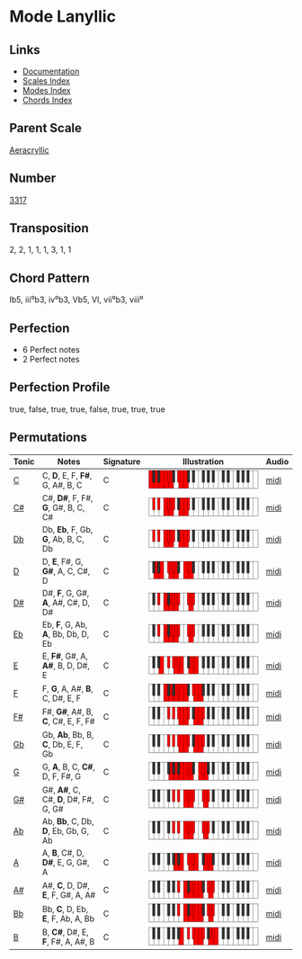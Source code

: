 # Mode Lanyllic

## Links

- [Documentation](README.md)
- [Scales Index](Scales.md)
- [Modes Index](Modes.md)
- [Chords Index](Chords.md)

## Parent Scale

[Aeracryllic](ScaleAeracryllic.md)

## Number

[3317](https://ianring.com/musictheory/scales/3317)

## Transposition

2, 2, 1, 1, 1, 3, 1, 1

## Chord Pattern

Ib5, iii⁰b3, iv⁰b3, Vb5, VI, vii⁰b3, viii⁰

## Perfection

- 6 Perfect notes
- 2 Perfect notes

## Perfection Profile

true, false, true, true, false, true, true, true

## Permutations

| Tonic | Notes | Signature | Illustration | Audio |
|-------|-------|-----------|--------------|-------|
| [C](ModeCNaturalLanyllic.md) | C, **D**, E, F, **F#**, G, A#, B, C | C | ![CNaturalLanyllic](ModeCNaturalLanyllic.png) | [midi](https://github.com/edipermadi/music/blob/main/docs/ModeCNaturalLanyllic.mid?raw=true) |
| [C#](ModeCSharpLanyllic.md) | C#, **D#**, F, F#, **G**, G#, B, C, C# | C | ![CSharpLanyllic](ModeCSharpLanyllic.png) | [midi](https://github.com/edipermadi/music/blob/main/docs/ModeCSharpLanyllic.mid?raw=true) |
| [Db](ModeDFlatLanyllic.md) | Db, **Eb**, F, Gb, **G**, Ab, B, C, Db | C | ![DFlatLanyllic](ModeDFlatLanyllic.png) | [midi](https://github.com/edipermadi/music/blob/main/docs/ModeDFlatLanyllic.mid?raw=true) |
| [D](ModeDNaturalLanyllic.md) | D, **E**, F#, G, **G#**, A, C, C#, D | C | ![DNaturalLanyllic](ModeDNaturalLanyllic.png) | [midi](https://github.com/edipermadi/music/blob/main/docs/ModeDNaturalLanyllic.mid?raw=true) |
| [D#](ModeDSharpLanyllic.md) | D#, **F**, G, G#, **A**, A#, C#, D, D# | C | ![DSharpLanyllic](ModeDSharpLanyllic.png) | [midi](https://github.com/edipermadi/music/blob/main/docs/ModeDSharpLanyllic.mid?raw=true) |
| [Eb](ModeEFlatLanyllic.md) | Eb, **F**, G, Ab, **A**, Bb, Db, D, Eb | C | ![EFlatLanyllic](ModeEFlatLanyllic.png) | [midi](https://github.com/edipermadi/music/blob/main/docs/ModeEFlatLanyllic.mid?raw=true) |
| [E](ModeENaturalLanyllic.md) | E, **F#**, G#, A, **A#**, B, D, D#, E | C | ![ENaturalLanyllic](ModeENaturalLanyllic.png) | [midi](https://github.com/edipermadi/music/blob/main/docs/ModeENaturalLanyllic.mid?raw=true) |
| [F](ModeFNaturalLanyllic.md) | F, **G**, A, A#, **B**, C, D#, E, F | C | ![FNaturalLanyllic](ModeFNaturalLanyllic.png) | [midi](https://github.com/edipermadi/music/blob/main/docs/ModeFNaturalLanyllic.mid?raw=true) |
| [F#](ModeFSharpLanyllic.md) | F#, **G#**, A#, B, **C**, C#, E, F, F# | C | ![FSharpLanyllic](ModeFSharpLanyllic.png) | [midi](https://github.com/edipermadi/music/blob/main/docs/ModeFSharpLanyllic.mid?raw=true) |
| [Gb](ModeGFlatLanyllic.md) | Gb, **Ab**, Bb, B, **C**, Db, E, F, Gb | C | ![GFlatLanyllic](ModeGFlatLanyllic.png) | [midi](https://github.com/edipermadi/music/blob/main/docs/ModeGFlatLanyllic.mid?raw=true) |
| [G](ModeGNaturalLanyllic.md) | G, **A**, B, C, **C#**, D, F, F#, G | C | ![GNaturalLanyllic](ModeGNaturalLanyllic.png) | [midi](https://github.com/edipermadi/music/blob/main/docs/ModeGNaturalLanyllic.mid?raw=true) |
| [G#](ModeGSharpLanyllic.md) | G#, **A#**, C, C#, **D**, D#, F#, G, G# | C | ![GSharpLanyllic](ModeGSharpLanyllic.png) | [midi](https://github.com/edipermadi/music/blob/main/docs/ModeGSharpLanyllic.mid?raw=true) |
| [Ab](ModeAFlatLanyllic.md) | Ab, **Bb**, C, Db, **D**, Eb, Gb, G, Ab | C | ![AFlatLanyllic](ModeAFlatLanyllic.png) | [midi](https://github.com/edipermadi/music/blob/main/docs/ModeAFlatLanyllic.mid?raw=true) |
| [A](ModeANaturalLanyllic.md) | A, **B**, C#, D, **D#**, E, G, G#, A | C | ![ANaturalLanyllic](ModeANaturalLanyllic.png) | [midi](https://github.com/edipermadi/music/blob/main/docs/ModeANaturalLanyllic.mid?raw=true) |
| [A#](ModeASharpLanyllic.md) | A#, **C**, D, D#, **E**, F, G#, A, A# | C | ![ASharpLanyllic](ModeASharpLanyllic.png) | [midi](https://github.com/edipermadi/music/blob/main/docs/ModeASharpLanyllic.mid?raw=true) |
| [Bb](ModeBFlatLanyllic.md) | Bb, **C**, D, Eb, **E**, F, Ab, A, Bb | C | ![BFlatLanyllic](ModeBFlatLanyllic.png) | [midi](https://github.com/edipermadi/music/blob/main/docs/ModeBFlatLanyllic.mid?raw=true) |
| [B](ModeBNaturalLanyllic.md) | B, **C#**, D#, E, **F**, F#, A, A#, B | C | ![BNaturalLanyllic](ModeBNaturalLanyllic.png) | [midi](https://github.com/edipermadi/music/blob/main/docs/ModeBNaturalLanyllic.mid?raw=true) |
